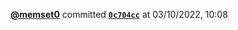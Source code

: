  <a href=https://github.com/memset0><strong>@memset0</strong></a>  committed <a href=https://github.com/memset0/memset0/commit/0c704cc25cd94d04db5e6f421611b40a367d9064><strong><code>0c704cc</code></strong></a>  at 03/10/2022, 10:08 
